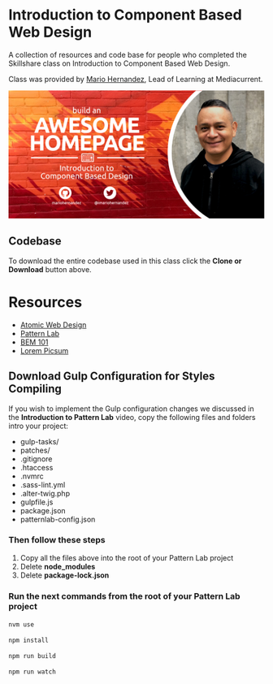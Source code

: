 # Introduction to Component Based Web Design
A collection of resources and code base for people who completed the Skillshare class on Introduction to Component Based Web Design.

Class was provided by [Mario Hernandez](https://twitter.com/imariohernandez), Lead of Learning at Mediacurrent.

![Cover Image](./source/images/cover-intro.jpg)

## Codebase
To download the entire codebase used in this class click the **Clone or Download** button above.

# Resources
* [Atomic Web Design](http://bradfrost.com/blog/post/atomic-web-design/)
* [Pattern Lab](https://patternlab.io/)
* [BEM 101](https://css-tricks.com/bem-101/)
* [Lorem Picsum](https://picsum.photos/)

## Download Gulp Configuration for Styles Compiling
If you wish to implement the Gulp configuration changes we discussed in the **Introduction to Pattern Lab** video, copy the following files and folders intro your project:

* gulp-tasks/
* patches/
* .gitignore
* .htaccess
* .nvmrc
* .sass-lint.yml
* .alter-twig.php
* gulpfile.js
* package.json
* patternlab-config.json

### Then follow these steps

1. Copy all the files above into the root of your Pattern Lab project
2. Delete **node_modules**
3. Delete **package-lock.json**

### Run the next commands from the root of your Pattern Lab project

```nvm use```

```npm install```

```npm run build```

```npm run watch```
